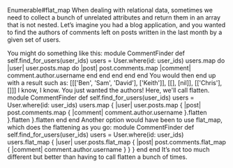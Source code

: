 Enumerable#flat_map
When dealing with relational data, sometimes we need to collect a bunch of unrelated attributes and return them in an array that is not nested. Let’s imagine you had a blog application, and you wanted to find the authors of comments left on posts written in the last month by a given set of users.

You might do something like this:
module CommentFinder
  def self.find_for_users(user_ids)
    users = User.where(id: user_ids)
    users.map do |user|
      user.posts.map do |post|
        post.comments.map |comment|
          comment.author.username
        end
      end
    end
  end
end
You would then end up with a result such as:
[[['Ben', 'Sam', 'David'], ['Keith']], [[], [nil]], [['Chris'], []]]
I know, I know. You just wanted the authors! Here, we'll call flatten.
module CommentFinder
  def self.find_for_users(user_ids)
    users = User.where(id: user_ids)
    users.map { |user|
      user.posts.map { |post|
        post.comments.map { |comment|
          comment.author.username
        }.flatten
      }.flatten
    }.flatten
  end
end
Another option would have been to use flat_map, which does the flattening as you go:
module CommentFinder
  def self.find_for_users(user_ids)
    users = User.where(id: user_ids)
    users.flat_map { |user|
      user.posts.flat_map { |post|
        post.comments.flat_map { |comment|
          comment.author.username
        }
      }
    }
  end
end
It’s not too much different but better than having to call flatten a bunch of times.
